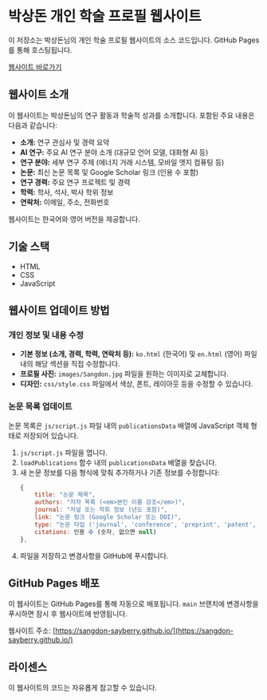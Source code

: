 # 박상돈 개인 학술 프로필 웹사이트

이 저장소는 박상돈님의 개인 학술 프로필 웹사이트의 소스 코드입니다. GitHub Pages를 통해 호스팅됩니다.

[웹사이트 바로가기](https://sangdon-sayberry.github.io/) <!-- 실제 배포 주소 확인 필요 -->

## 웹사이트 소개

이 웹사이트는 박상돈님의 연구 활동과 학술적 성과를 소개합니다. 포함된 주요 내용은 다음과 같습니다:

*   **소개:** 연구 관심사 및 경력 요약
*   **AI 연구:** 주요 AI 연구 분야 소개 (대규모 언어 모델, 대화형 AI 등)
*   **연구 분야:** 세부 연구 주제 (에너지 거래 시스템, 모바일 엣지 컴퓨팅 등)
*   **논문:** 최신 논문 목록 및 Google Scholar 링크 (인용 수 포함)
*   **연구 경력:** 주요 연구 프로젝트 및 경력
*   **학력:** 학사, 석사, 박사 학위 정보
*   **연락처:** 이메일, 주소, 전화번호

웹사이트는 한국어와 영어 버전을 제공합니다.

## 기술 스택

*   HTML
*   CSS
*   JavaScript

## 웹사이트 업데이트 방법

### 개인 정보 및 내용 수정

*   **기본 정보 (소개, 경력, 학력, 연락처 등):** `ko.html` (한국어) 및 `en.html` (영어) 파일 내의 해당 섹션을 직접 수정합니다.
*   **프로필 사진:** `images/Sangdon.jpg` 파일을 원하는 이미지로 교체합니다.
*   **디자인:** `css/style.css` 파일에서 색상, 폰트, 레이아웃 등을 수정할 수 있습니다.

### 논문 목록 업데이트

논문 목록은 `js/script.js` 파일 내의 `publicationsData` 배열에 JavaScript 객체 형태로 저장되어 있습니다.

1.  `js/script.js` 파일을 엽니다.
2.  `loadPublications` 함수 내의 `publicationsData` 배열을 찾습니다.
3.  새 논문 정보를 다음 형식에 맞춰 추가하거나 기존 정보를 수정합니다:
    ```javascript
    {
        title: "논문 제목",
        authors: "저자 목록 (<em>본인 이름 강조</em>)",
        journal: "저널 또는 학회 정보 (년도 포함)",
        link: "논문 링크 (Google Scholar 또는 DOI)",
        type: "논문 타입 ('journal', 'conference', 'preprint', 'patent', 'standard' 등)",
        citations: 인용 수 (숫자, 없으면 null)
    },
    ```
4.  파일을 저장하고 변경사항을 GitHub에 푸시합니다.

## GitHub Pages 배포

이 웹사이트는 GitHub Pages를 통해 자동으로 배포됩니다. `main` 브랜치에 변경사항을 푸시하면 잠시 후 웹사이트에 반영됩니다.

웹사이트 주소: [https://sangdon-sayberry.github.io/](https://sangdon-sayberry.github.io/) <!-- 저장소 이름 기반 추정, 실제 주소 확인 -->

## 라이센스

이 웹사이트의 코드는 자유롭게 참고할 수 있습니다.